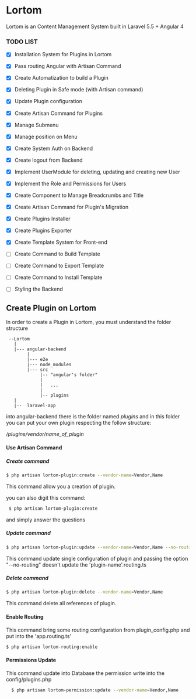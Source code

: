# Lortom
Lortom is an Content Management System built in Laravel 5.5 + Angular 4

### TODO LIST

- [x] Installation System for Plugins in Lortom
- [x] Pass routing Angular with Artisan Command
- [x] Create Automatization to build a Plugin
- [x] Deleting Plugin in Safe mode (with Artisan command)
- [x] Update Plugin configuration
- [x] Create Artisan Command for Plugins
- [X] Manage Submenu
- [x] Manage position on Menu
- [x] Create System Auth on Backend
- [x] Create logout from Backend
- [x] Implement UserModule for deleting, updating and creating new User
- [x] Implement the Role and Permissions for Users
- [x] Create Component to Manage Breadcrumbs and Title
- [x] Create Artisan Command for Plugin's Migration
- [x] Create Plugins Installer
- [x] Create Plugins Exporter
- [x] Create Template System for Front-end
- [ ] Create Command to Build Template
- [ ] Create Command to Export Template
- [ ] Create Command to Install Template
- [ ] Styling the Backend


## Create Plugin on Lortom

In order to create a Plugin in Lortom, you must understand the folder structure

```
 --Lortom
   |
   |--- angular-backend
        |
        |--- e2e
        |--- node_modules
        |--- src
             |-- "angular's folder"
             |   
             |   ...
             |
             |-- plugins
   |
   |--  laravel-app
 ```
 
 into angular-backend there is the folder named  *plugins* and in this folder you can put your own plugin respecting the
 follow structure:
 
 */plugins/vendor/name_of_plugin*
 
 
 #### Use Artisan Command
 
 
 ##### Create command
 ```bash
 $ php artisan lortom-plugin:create --vendor-name=Vendor,Name
 ```
 
 This command allow you a creation of plugin.
 
 you can also digit this command:
 
 ```bash
  $ php artisan lortom-plugin:create
 ```
 
 and simply answer the questions
 
 
 ##### Update command
 
 ```bash
 $ php artisan lortom-plugin:update --vendor-name=Vendor,Name --no-routing
 ```
 
 This command update single configuration of plugin and passing the option "--no-routing" doesn't update the 
 'plugin-name'.routing.ts
 
 
 ##### Delete command
 
  ```bash
  $ php artisan lortom-plugin:delete --vendor-name=Vendor,Name
  ```
  
  This command delete all references of plugin.
  
  
  #### Enable Routing
  
  This command bring some routing configuration from plugin_config.php and put into the 'app.routing.ts'
  
  ```bash
  $ php artisan lortom-routing:enable
  ```
  
  #### Permissions Update
  
  This command update into Database the permission write into the config/plugins.php
  
  ```bash
    $ php artisan lortom-permission:update --vendor-name=Vendor,Name
  ```
    
  
 
 
 
 


